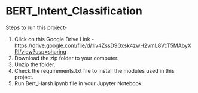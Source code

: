 # BERT_Intent_Classification

Steps to run this project-
1. Click on this Google Drive Link - https://drive.google.com/file/d/1iv4ZssD9Gxsk4zwH2vmL8VcT5MAbyXRI/view?usp=sharing
2. Download the zip folder to your computer.
3. Unzip the folder.
4. Check the requirements.txt file to install the modules used in this project.
5. Run Bert_Harsh.ipynb file in your Jupyter Notebook.
